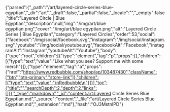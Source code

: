 {"parsed":{"_path":"/art/layered-circle-series-blue-egyptian","_dir":"art","_draft":false,"_partial":false,"_locale":"","_empty":false,"title":"Layered Circle | Blue Egyptian","description":null,"img":"/img/art/blue egyptian.png","cover":"/img/art/blue egyptian.png","alt":"Layered Circle Series | Blue Egyptian","category":"Layered Circles","order":53,"social":{"facebook":"/img/social/facebook.svg","instagram":"/img/social/instagram.svg","youtube":"/img/social/youtube.svg","facebookAlt":"Facebook","instagramAlt":"Instagram","youtubeAlt":"Youtube"},"body":{"type":"root","children":[{"type":"element","tag":"p","props":{},"children":[{"type":"text","value":"Like what you see? Support me with some merch"}]},{"type":"element","tag":"a","props":{"href":"https://www.redbubble.com/shop/ap/103487430","className":["btn","btn-primary","store-link"]},"children":[{"type":"text","value":"\nRedbubble\n"}]}],"toc":{"title":"","searchDepth":2,"depth":2,"links":[]}},"_type":"markdown","_id":"content:art:Layered Circle Series  Blue Egyptian.md","_source":"content","_file":"art/Layered Circle Series  Blue Egyptian.md","_extension":"md"},"hash":"OJ3MstnIPD"}